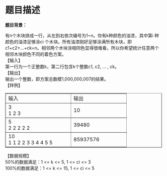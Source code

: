# 题目描述


<p>
<strong>题目背景： </strong> 
</p>
<p>
有n个木块排成一行，从左到右依次编号为1~n。你有k种颜色的油漆，其中第i 种颜色的油漆足够涂ci 个木块。所有油漆刚好足够涂满所有木块，即  c1+c2+...+ck=n。相邻两个木块涂相同色显得很难看，所以你希望统计任意两个相邻木块颜色不同的着色方案。<br/>
【输入】<br/>
第一行为一个正整数k，第二行包含k个整数c1,  c2, ... , ck。<br/>
【输出】<br/>
输出一个整数，即方案总数模1,000,000,007的结果。<br/>
【样例】
</p>
<table border="1" width="371">
<tbody>
<tr>
<td width="193">
输入
</td>
<td width="162">
输出
</td>
</tr>
<tr>
<td>
3<br/>
1 2 3
</td>
<td>
10
</td>
</tr>
<tr>
<td>
5<br/>
2 2 2 2 2
</td>
<td>
39480
</td>
</tr>
<tr>
<td>
10<br/>
1 1 2 2 3 3 4 4 5 5
</td>
<td>
85937576
</td>
</tr>
</tbody>
</table>
<p>
【数据规模】<br/>
50%的数据满足：1 &lt;= k &lt;= 5, 1 &lt;= ci &lt;= 3<br/>
100%的数据满足：1 &lt;=  k &lt;= 15, 1 &lt;= ci &lt;= 5
</p>
